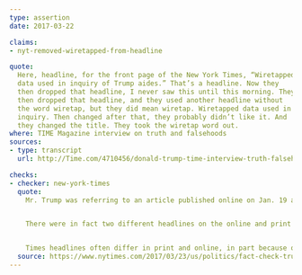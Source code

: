 ```yaml
---
type: assertion
date: 2017-03-22

claims:
- nyt-removed-wiretapped-from-headline

quote:
  Here, headline, for the front page of the New York Times, “Wiretapped
  data used in inquiry of Trump aides.” That’s a headline. Now they
  then dropped that headline, I never saw this until this morning. They
  then dropped that headline, and they used another headline without
  the word wiretap, but they did mean wiretap. Wiretapped data used in
  inquiry. Then changed after that, they probably didn’t like it. And
  they changed the title. They took the wiretap word out.
where: TIME Magazine interview on truth and falsehoods
sources:
- type: transcript
  url: http://Time.com/4710456/donald-trump-time-interview-truth-falsehood/

checks:
- checker: new-york-times
  quote:
    Mr. Trump was referring to an article published online on Jan. 19 and in print on Jan. 20 that disclosed that American law enforcement and intelligence agencies were examining intercepted communications and financial transactions as part of a broad investigation into possible links between Russian officials and associates of Mr. Trump.


    There were in fact two different headlines on the online and print versions of the article, which is typical. At no point was either headline altered.


    Times headlines often differ in print and online, in part because of variations in presentation and in part because of space. This disparity is always noted at the end of the web version and has been noted since the story was first published in print on Jan. 20.
  source: https://www.nytimes.com/2017/03/23/us/politics/fact-check-trump-misleads-surveillance-wiretapping.html
---
```

